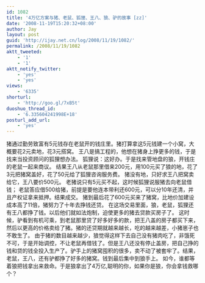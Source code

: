```yaml
---
id: 1082
title: '4万亿方案与猪、老鼠、狐狸、王八、狼、驴的故事 [zz]'
date: '2008-11-19T15:20:32+08:00'
author: Jay
layout: post
guid: 'http://ijay.net.cn/log/2008/11/19/1082/'
permalink: /2008/11/19/1082
aktt_tweeted:
    - '1'
    - '1'
aktt_notify_twitter:
    - 'yes'
    - 'yes'
views:
    - '6335'
shorturl:
    - 'http://goo.gl/7xB5t'
duoshuo_thread_id:
    - '6.335604241998E+18'
posturl_add_url:
    - 'yes'
---
```


猪通过勤劳致富有5元钱存在老鼠开的钱庄里。猪打算拿这5元钱建一个小窝，大概要花2元卖地，花3元搭窝。
王八是搞工程的，他想在猪身上挣更多的钱，于是找来当投资顾问的狐狸想办法。
狐狸说：这好办。于是找来管地盘的狼，开钱庄的老鼠一起来商议。
结果王八从老鼠那里借来200元，用100元买了狼的地，花了3元把猪窝盖好，花了50元给了狐狸咨询服务费。
猪没有地，只好求王八把窝卖给它，王八要价500元。
老猪说只有5元买不起，这时候狐狸说服猪去向老鼠借钱；
老鼠答应借500给猪，前提是要他连本带利还600元，可以分10年还清，并且产权证拿来抵押。结果成交。
猪到最后花了600元买来了猪窝，比地价加建设成本高了11倍，猪努力了十年去挣钱还贷。
在这场交易里面，狼，老鼠，狐狸还有王八都挣了钱。以后他们就如法炮制，迫使更多的猪去贷款买房子了。
这时候，驴看到有机可乘，到老鼠那里贷了好多好多的款，把王八盖的房子都买下来，然后以更高的价格卖给了猪。猪的还贷期就越来越长，吃的越来越差，小猪崽子也不敢生了。
由于猪的数目越来越少，狼觉得这样下去自己没有猪肉吃了，非饿死不可，于是开始调控，不让老鼠再借钱了。但是王八还没有停止盖房，把自己挣的钱和贷的钱全投入生产了。驴手上的猪窝囤积的很多，卖不动了被套牢了。结果，老鼠，王八，还有驴都挣了好多的猪窝。钱到最后集中到狼手上。
如今，谁都等着狼把钱拿出来救命。于是狼拿出了4万亿,聪明的你，如果你是狼，你会拿钱救哪个？